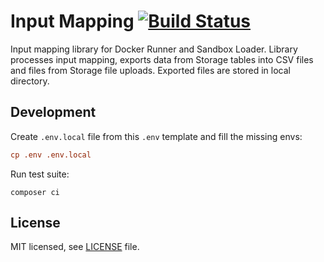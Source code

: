# Input Mapping [![Build Status](https://dev.azure.com/keboola-dev/input-mapping/_apis/build/status/keboola.input-mapping?branchName=master)](https://dev.azure.com/keboola-dev/input-mapping/_build/latest?definitionId=37&branchName=master)

Input mapping library for Docker Runner and Sandbox Loader. 
Library processes input mapping, exports data from Storage tables into CSV files and files from Storage file uploads. 
Exported files are stored in local directory.

## Development

Create `.env.local` file from this `.env` template and fill the missing envs:

```ini
cp .env .env.local
```

Run test suite:

```
composer ci
```

## License

MIT licensed, see [LICENSE](./LICENSE) file.
